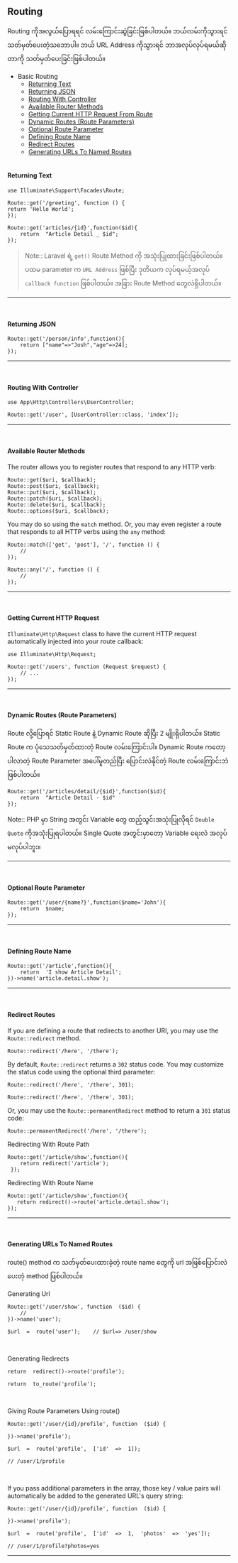 ## Routing

Routing ကိုအလွယ်ပြောရရင် လမ်းကြောင်းဆွဲခြင်းဖြစ်ပါတယ်။ ဘယ်လမ်းကိုသွားရင် သတ်မှတ်ပေးတဲ့သဘောပါ။ ဘယ် URL Address ကိုသွားရင် ဘာအလုပ်လုပ်ရမယ်ဆိုတာကို သတ်မှတ်ပေးခြင်းဖြစ်ပါတယ်။

- Basic Routing
	- [Returning Text](#returning-text)
	- [Returning JSON](#returning-json)
	- [Routing With Controller](#routing-with-controller)
	-  [Available Router Methods](#available-router-methods)
	-  [Getting Current HTTP Request From Route](#getting-current-http-request)
	- [Dynamic Routes   (Route Parameters)](#dynamic-routes---route-parameters)
	- [Optional Route Parameter](#optional-route-parameter)
	- [Defining Route Name](#defining-route-name)
	- [Redirect Routes](#redirect-routes)
	- [Generating URLs To Named Routes](#generating-urls-to-named-routes)
<br><br>

####  Returning Text

    use Illuminate\Support\Facades\Route;

	Route::get('/greeting', function () {
    return 'Hello World';
	});

	Route::get('articles/{id}',function($id){ 
		return  "Article Detail _ $id"; 
	});

> <span>Note::</span> Laravel ရဲ့ `get()` Route Method ကို အသုံးပြုထားခြင်းဖြစ်ပါတယ်။ ပထမ parameter က `URL Address` ဖြစ်ပြီး ဒုတိယက လုပ်ရမယ့်အလုပ် `callback function` ဖြစ်ပါတယ်။ အခြား Route Method တွေလဲရှိပါတယ်။
***
<br>

####  Returning JSON

    Route::get('/person/info',function(){ 
	    return ["name"=>"Josh","age"=>24]; 
    });

***
<br>

####  Routing With Controller

    use App\Http\Controllers\UserController;

	Route::get('/user', [UserController::class, 'index']);
***
<br>

#### Available Router Methods
The router allows you to register routes that respond to any HTTP verb:

```
Route::get($uri, $callback);
Route::post($uri, $callback);
Route::put($uri, $callback);
Route::patch($uri, $callback);
Route::delete($uri, $callback);
Route::options($uri, $callback);
```

You may do so using the `match` method. Or, you may even register a route that responds to all HTTP verbs using the `any` method:

    Route::match(['get', 'post'], '/', function () {
	    //
	});

	Route::any('/', function () {
	    //
	});

***
<br>

#### Getting Current HTTP Request
`Illuminate\Http\Request` class to have the current HTTP request automatically injected into your route callback:

```
use Illuminate\Http\Request;

Route::get('/users', function (Request $request) {
    // ...
});
```

***

<br>



#### Dynamic Routes   (Route Parameters)
Route လို့ပြောရင် Static Route နဲ့ Dynamic Route ဆိုပြီး 2 မျိုးရှိပါတယ်။ Static Route က ပုံသေသတ်မှတ်ထားတဲ့ Route လမ်းကြောင်းပါ။ Dynamic Route ကတော့ပါလာတဲ့ Route Parameter အပေါ်မူတည်ပြီး ပြောင်းလဲနိုင်တဲ့ Route လမ်းကြောင်းဘဲဖြစ်ပါတယ်။

```
Route::get('/articles/detail/{$id}',function($id){ 
	return  "Article Detail - $id" 
});
```
Note:: PHP မှာ String အတွင်း Variable တွေ ထည့်သွင်းအသုံးပြုလိုရင်  `Double Quote` ကိုအသုံးပြုရပါတယ်။ Single Quote အတွင်းမှာတော့ Variable ရေးလဲ အလုပ်မလုပ်ပါဘူး။
***
<br>

#### Optional Route Parameter
```
Route::get('/user/{name?}',function($name='John'){ 
	return  $name; 
});
```

***

<br>


#### Defining Route Name
```
Route::get('/article',function(){ 
	return  'I show Article Detail'; 
})->name('article.detail.show');
```

***

<br>

#### Redirect Routes
If you are defining a route that redirects to another URI, you may use the `Route::redirect` method.

```
Route::redirect('/here', '/there');
```
By default,  `Route::redirect`  returns a  `302`  status code. You may customize the status code using the optional third parameter:

```
Route::redirect('/here', '/there', 301);
```

```
Route::redirect('/here', '/there', 301);

```

Or, you may use the  `Route::permanentRedirect`  method to return a  `301`  status code:

```
Route::permanentRedirect('/here', '/there');
```

Redirecting With Route Path

    Route::get('/article/show',function(){ 
	    return redirect('/article'); 
	 });

Redirecting With Route Name

    Route::get('/article/show',function(){
	   return redirect()->route('article.detail.show'); 
	});



***
<br>

####  Generating URLs To Named Routes

route() method က သတ်မှတ်ပေးထားခဲ့တဲ့ route name တွေကို url အဖြစ်ပြောင်းလဲပေးတဲ့ method ဖြစ်ပါတယ်။

Generating Url
```
Route::get('/user/show', function  ($id) {
	//
})->name('user');

$url  =  route('user');    // $url=> /user/show
```
<br>

Generating Redirects
```
return  redirect()->route('profile');

return  to_route('profile');
```

<br>

Giving Route Parameters Using route()
```
Route::get('/user/{id}/profile', function  ($id) {
	
})->name('profile');

$url  =  route('profile',  ['id'  =>  1]);

// /user/1/profile
```
<br>

If you pass additional parameters in the array, those key / value pairs will automatically be added to the generated URL's query string:
```
Route::get('/user/{id}/profile', function  ($id) {

})->name('profile');

$url  =  route('profile',  ['id'  =>  1,  'photos'  =>  'yes']);

// /user/1/profile?photos=yes
```

***

<br>

